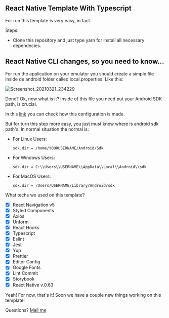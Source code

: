 ## React Native Template With Typescript

For run this template is very easy, in fact.

Steps:
 - Clone this repository and just type yarn for install all necessary dependecies.

## React Native CLI changes, so you need to know...

For run the application on your emulator you should create a simple file inside de android folder called local.properties. Like this:

![Screenshot_20210321_234229](https://user-images.githubusercontent.com/39891863/111934057-75758000-8a9f-11eb-9ac5-1e0b0681dfe9.png)

Done? Ok, now what is it? Inside of this file you need put your Android SDK path, is crucial.

In this [link](https://stackoverflow.com/questions/27620262/sdk-location-not-found-define-location-with-sdk-dir-in-the-local-properties-fil) you can check how this configuration is made.

But for turn this step more easy, you just must know where is android sdk path's. In normal situation the normal is:

* For Linux Users:

  `sdk.dir = /home/YOURUSERNAME/Android/Sdk`

* For Windows Users:

  ` sdk.dir = C:\\Users\\USERNAME\\AppData\\Local\\Android\\sdk
`

* For MacOS Users:

  `sdk.dir = /Users/USERNAME/Library/Android/sdk
`

What techs we used on this template?

- [x] React Navigation v5
- [x] Styled Components
- [x] Axios
- [x] Unform
- [x] React Hooks
- [x] Typescript
- [x] Eslint
- [x] Jest
- [x] Yup
- [x] Prettier
- [x] Editor Config
- [x] Google Fonts
- [x] Lint Commit
- [x] Storybook
- [x] React Native v.0.63

Yeah! For now, that's it! Soon we have a couple new things working on this template!

Questions? [Mail me](mateus.pinheiro@inovan.do)
